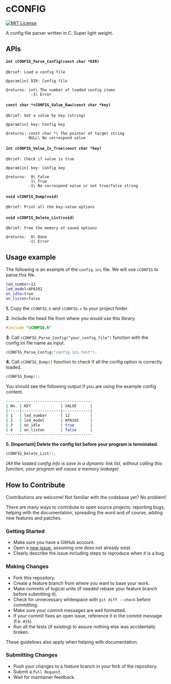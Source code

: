 # cCONFIG

[![MIT License](https://img.shields.io/badge/license-MIT-blue.svg)](https://github.com/CoorFun/cCONFIG/blob/master/LICENSE)

A config file parser written in C. Super light weight.

## APIs

#### ```int cCONFIG_Parse_Config(const char *DIR)```

```
@brief: Load a config file

@param[in] DIR: Config file

@returns: int\ The number of loaded config items
           -1\ Error
```

#### ```const char *cCONFIG_Value_Raw(const char *key)```

```
@brief: Get a value by key (string)

@param[in] key: Config key

@returns: const char *\ The pointer of target string
          NULL\ No correspond value
```

#### ```int cCONFIG_Value_Is_True(const char *key)```

```
@brief: Check if value is true

@param[in] key: Config key

@returns:  0\ False
           1\ True
          -1\ No correspond value or not true/false string
```

#### ```void cCONFIG_Dump(void)```

```
@brief: Print all the key-value options
```

#### ```void cCONFIG_Delete_List(void)```

```
@brief: Free the memory of saved options

@returns:  0\ Done
          -1\ Error
```

## Usage example

The following is an example of the `config.ini` file. We will use `cCONFIG` to parse this file.

```bash
led_number=12
led_model=APA102
on_idle=true
on_listen=false
```

**1.** Copy the `cCONFIG.h` and `cCONFIG.c` to your project folder.

**2.** Include the head file from where you would use this library.

```c
#include "cCONFIG.h"
```

**3.** Call `cCONFIG_Parse_Config("your_config_file")` function with the config.ini file name as input.

```c
cCONFIG_Parse_Config("config.ini.test");
```
**4.** Call `cCONFIG_Dump()` function to check if all the config option is correctly loaded.

```c
cCONFIG_Dump();
```

You should see the following output if you are using the example config content.

```bash
--------------------------------------
| No. | KEY             | VALUE      |
|-----|-----------------|------------|
| 1   | led_number      | 12         |
| 2   | led_model       | APA102     |
| 3   | on_idle         | true       |
| 4   | on_listen       | false      |
--------------------------------------
```

**5. [Important] Delete the config list before your program is terminated.**

```c
cCONFIG_Delete_List();
```

*(All the loaded config info is save in a dynamic link list, without calling this function, your program will cause a memory leakage)*
## How to Contribute

Contributions are welcome! Not familiar with the codebase yet? No problem!

There are many ways to contribute to open source projects: reporting bugs, helping with the documentation, spreading the word and of course, adding new features and patches.

### Getting Started

- Make sure you have a GitHub account.
- Open a [new issue](https://github.com/CoorFun/cCONFIG/issues), assuming one does not already exist.
- Clearly describe the issue including steps to reproduce when it is a bug.

### Making Changes

- Fork this repository.
- Create a feature branch from where you want to base your work.
- Make commits of logical units (if needed rebase your feature branch before submitting it).
- Check for unnecessary whitespace with `git diff --check` before committing.
- Make sure your commit messages are well formatted.
- If your commit fixes an open issue, reference it in the commit message (f.e. `#15`).
- Run all the tests (if existing) to assure nothing else was accidentally broken.

These guidelines also apply when helping with documentation.

### Submitting Changes

- Push your changes to a feature branch in your fork of the repository.
- Submit a `Pull Request`.
- Wait for maintainer feedback.